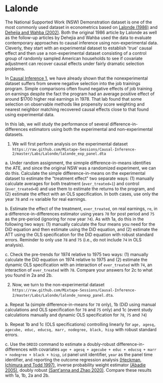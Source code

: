 # Lalonde

The National Supported Work (NSW) Demonstration dataset is one of the most commonly used dataset in econometrics based on [Lalonde (1986)](https://business.baylor.edu/scott_cunningham/teaching/lalonde-1986.pdf) and [Dehejia and Wahba (2002)](https://business.baylor.edu/scott_cunningham/teaching/dehejia-and-wahba-2002.pdf). Both the original 1986 article by Lalonde as well as the follow-up articles by Dehejia and Wahba used the data to evaluate contemporary approaches to causal inference using non-experimental data. Cleverly, they start with an experimental dataset to establish 'true' causal effect and then use a non-experimental dataset consisting of a control group of randomly sampled American households to see if covariate adjustment can recover causal effects under fairly dramatic selection problems. 

In [Causal Inference 1](github.com/Mixtape-Sessions/Causal-Inference-1), we have already shown that the nonexperimental dataset suffers from severe negative selection into the job trainings program.  Simple comparisons often found negative effects of job training on earnings despite the fact the program had an average positive effect of around $1700 higher real earnings in 1978. That lab found that some selection on observable methods like propensity score weighting and nearest neighbor matching recovered causal effects close to that found using experimental data. 

In this lab, we will study the performance of several difference-in-differences estimators using both the experimental and non-experimental datasets. 

1. We will first perform analysis on the experimental dataset `https://raw.github.com/Mixtape-Sessions/Causal-Inference-2/master/Labs/Lalonde/lalonde_exp_panel.dta`

a. Under random assignment, the simnple difference-in-means identifies the ATE, and since the original NSW was a randomized experiment, we can do this.  Calculate the simple difference-in-means on the experimental dataset to estimate the "treatment effect" two separate ways: (1) manually calculate averages for both treatment (`ever_treated=1`) and control (`ever_treated=0`) and use them to estimate the returns to the program, and (2) estimate the effect with an OLS specification. In both cases, use only the year `78` and `re` variable for real earnings. 

b. Estimate the effect of the treatment, `ever_treated`, on real earnings, `re`, in a difference-in-differences estimator using years `78` for post period and `75` as the pre-period (ignoring for now year `74`). As with 1a, do this in the following two ways: (1) manually calculate the four means you need for the DiD equation and then estimate using the DiD equation, and (2) estimate the ATT using the OLS specification for the DiD equation with robust standard errors. Reminder to only use `78` and `75` (i.e., do not include `74` in OLS analysis). 

c. Check the pre-trends for 1974 relative to 1975 two ways: (1) manually calculate the DiD equation on 1974 relative to 1975 and (2) estimate the dynamic OLS specification with an interaction of `ever_treated` with `74`, an interaction of `ever_treated` with `78`.  Compare your answers for 2c to what you found in 2a and 2b. 

2. Now, we turn to the non-experimental dataset `https://raw.github.com/Mixtape-Sessions/Causal-Inference-2/master/Labs/Lalonde/lalonde_nonexp_panel.dta`. 

a. Repeat 1a (simple difference-in-means for `78` only), 1b (DiD using manual calculations and OLS specification for `78` and `75` only) and 1c (event study calculations manually and dynamic OLS specification for `78`, `75` and `74`)

b. Repeat 1b and 1c (OLS specifications) controlling linearly for `age, agesq, agecube, educ, educsq, marr, nodegree, black, hisp` with robust standard errors.

c. Use the `DRDID` command to estimate a doubly-robust difference-in-differences with covariates `age + agesq + agecube + educ + educsq + marr + nodegree + black + hisp`, `id` panel unit identifier, `year` as the panel time identifier, and reporting the outcome regression analysis [(Heckman, Ichimura and Todd 1997)](http://jenni.uchicago.edu/papers/Heckman_Ichimura-Todd_REStud_v64-4_1997.pdf), inverse probability weight estimator [(Abadie 2005)](https://academic.oup.com/restud/article-abstract/72/1/1/1581053?redirectedFrom=fulltext), doubly robust [(Sant'anna and Zhao 2020)](https://www.sciencedirect.com/science/article/abs/pii/S0304407620301901).  Compare these results with 1a, 1b, 2a and 2b. 